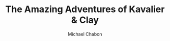 ---
title: "The Amazing Adventures of Kavalier & Clay"
subtitle: ""
description: ""
layout: book
author: Michael Chabon
started: 2013-02-25
read: 2013-02-25
status: read
rating: 5
color: 
cover: 
pages: 639
link: 
---